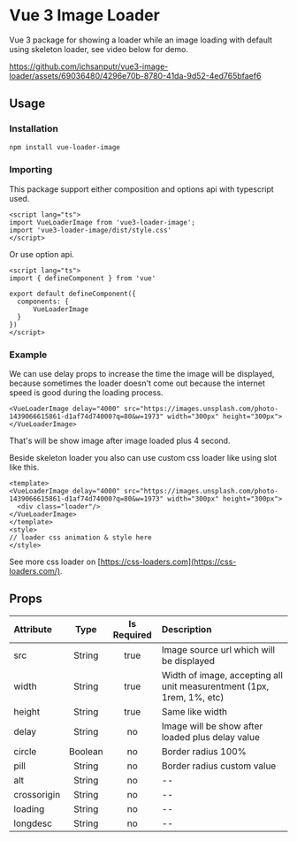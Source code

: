 # Vue 3 Image Loader

Vue 3 package for showing a loader while an image loading with default using skeleton loader, see video below for demo.

https://github.com/ichsanputr/vue3-image-loader/assets/69036480/4296e70b-8780-41da-9d52-4ed765bfaef6

## Usage

### Installation

```bash
npm install vue-loader-image
```

### Importing

This package support either composition and options api with typescript used.

```vue
<script lang="ts">
import VueLoaderImage from 'vue3-loader-image';
import 'vue3-loader-image/dist/style.css'
</script>
```

Or use option api.

```vue
<script lang="ts">
import { defineComponent } from 'vue'

export default defineComponent({
  components: {
      VueLoaderImage
  }
})
</script>
```
### Example

We can use delay props to increase the time the image will be displayed, because sometimes the loader doesn't come out because the internet speed is good during the loading process.

```vue
<VueLoaderImage delay="4000" src="https://images.unsplash.com/photo-1439066615861-d1af74d74000?q=80&w=1973" width="300px" height="300px"></VueLoaderImage>
```
That's will be show image after image loaded plus 4 second.

Beside skeleton loader you also can use custom css loader like using slot like this.

```vue
<template>
<VueLoaderImage delay="4000" src="https://images.unsplash.com/photo-1439066615861-d1af74d74000?q=80&w=1973" width="300px" height="300px">
  <div class="loader"/>
</VueLoaderImage>
</template>
<style>
// loader css animation & style here
</style>
```

See more css loader on [https://css-loaders.com](https://css-loaders.com/).

## Props

| Attribute    |   Type   |    Is Required     | Description                                                                   |
|:-------------|:--------:|:--------------:|:------------------------------------------------------------------------------|
| src      |  String  |       true       | Image source url which will be displayed                                               |
| width         |  String  |   true    | Width of image, accepting all unit measurentment (1px, 1rem, 1%, etc)                      |
| height     |  String  | true | Same like width |
| delay     |  String  |     no     | Image will be show after loaded plus delay value        |
| circle  | Boolean  |     no     | Border radius 100%                                                |
| pill      | String |       no       | Border radius custom value    
| alt      | String |       no       | --
| crossorigin      | String |       no       | --
| loading      | String |       no       | --
| longdesc      | String |       no       | --

